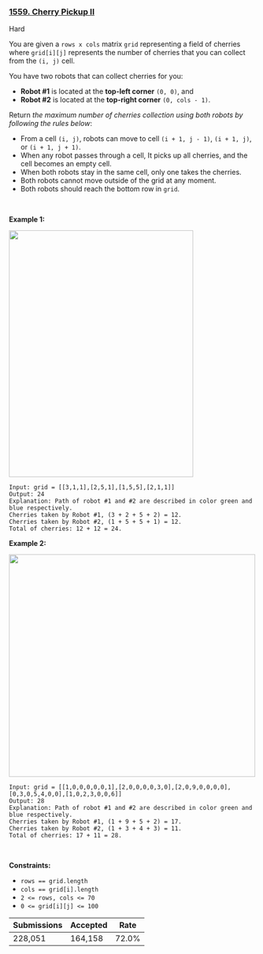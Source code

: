 ### [1559. Cherry Pickup II](https://leetcode.com/problems/cherry-pickup-ii/description/?envType=daily-question&envId=2024-02-11)

Hard

You are given a `` rows x cols `` matrix `` grid `` representing a field of cherries where `` grid[i][j] `` represents the number of cherries that you can collect from the `` (i, j) `` cell.

You have two robots that can collect cherries for you:

*   __Robot \#1__ is located at the __top-left corner__ `` (0, 0) ``, and
*   __Robot \#2__ is located at the __top-right corner__ `` (0, cols - 1) ``.

Return _the maximum number of cherries collection using both robots by following the rules below_:

*   From a cell `` (i, j) ``, robots can move to cell `` (i + 1, j - 1) ``, `` (i + 1, j) ``, or `` (i + 1, j + 1) ``.
*   When any robot passes through a cell, It picks up all cherries, and the cell becomes an empty cell.
*   When both robots stay in the same cell, only one takes the cherries.
*   Both robots cannot move outside of the grid at any moment.
*   Both robots should reach the bottom row in `` grid ``.

 

<strong class="example">Example 1:</strong>

<img alt="" src="https://assets.leetcode.com/uploads/2020/04/29/sample_1_1802.png" style="width: 374px; height: 501px;"/>

```
Input: grid = [[3,1,1],[2,5,1],[1,5,5],[2,1,1]]
Output: 24
Explanation: Path of robot #1 and #2 are described in color green and blue respectively.
Cherries taken by Robot #1, (3 + 2 + 5 + 2) = 12.
Cherries taken by Robot #2, (1 + 5 + 5 + 1) = 12.
Total of cherries: 12 + 12 = 24.
```

<strong class="example">Example 2:</strong>

<img alt="" src="https://assets.leetcode.com/uploads/2020/04/23/sample_2_1802.png" style="width: 500px; height: 452px;"/>

```
Input: grid = [[1,0,0,0,0,0,1],[2,0,0,0,0,3,0],[2,0,9,0,0,0,0],[0,3,0,5,4,0,0],[1,0,2,3,0,0,6]]
Output: 28
Explanation: Path of robot #1 and #2 are described in color green and blue respectively.
Cherries taken by Robot #1, (1 + 9 + 5 + 2) = 17.
Cherries taken by Robot #2, (1 + 3 + 4 + 3) = 11.
Total of cherries: 17 + 11 = 28.
```

 

__Constraints:__

*   `` rows == grid.length ``
*   `` cols == grid[i].length ``
*   `` 2 <= rows, cols <= 70 ``
*   `` 0 <= grid[i][j] <= 100 ``

| Submissions    | Accepted     | Rate   |
| -------------- | ------------ | ------ |
| 228,051 | 164,158 | 72.0% |